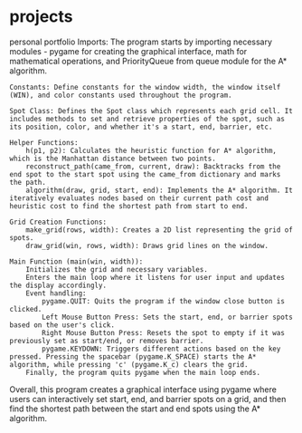 # projects
personal portfolio
    Imports: The program starts by importing necessary modules - pygame for creating the graphical interface, math for mathematical operations, and PriorityQueue from queue module for the A* algorithm.

    Constants: Define constants for the window width, the window itself (WIN), and color constants used throughout the program.

    Spot Class: Defines the Spot class which represents each grid cell. It includes methods to set and retrieve properties of the spot, such as its position, color, and whether it's a start, end, barrier, etc.

    Helper Functions:
        h(p1, p2): Calculates the heuristic function for A* algorithm, which is the Manhattan distance between two points.
        reconstruct_path(came_from, current, draw): Backtracks from the end spot to the start spot using the came_from dictionary and marks the path.
        algorithm(draw, grid, start, end): Implements the A* algorithm. It iteratively evaluates nodes based on their current path cost and heuristic cost to find the shortest path from start to end.

    Grid Creation Functions:
        make_grid(rows, width): Creates a 2D list representing the grid of spots.
        draw_grid(win, rows, width): Draws grid lines on the window.

    Main Function (main(win, width)):
        Initializes the grid and necessary variables.
        Enters the main loop where it listens for user input and updates the display accordingly.
        Event handling:
            pygame.QUIT: Quits the program if the window close button is clicked.
            Left Mouse Button Press: Sets the start, end, or barrier spots based on the user's click.
            Right Mouse Button Press: Resets the spot to empty if it was previously set as start/end, or removes barrier.
            pygame.KEYDOWN: Triggers different actions based on the key pressed. Pressing the spacebar (pygame.K_SPACE) starts the A* algorithm, while pressing 'c' (pygame.K_c) clears the grid.
        Finally, the program quits pygame when the main loop ends.

Overall, this program creates a graphical interface using pygame where users can interactively set start, end, and barrier spots on a grid, and then find the shortest path between the start and end spots using the A* algorithm.
